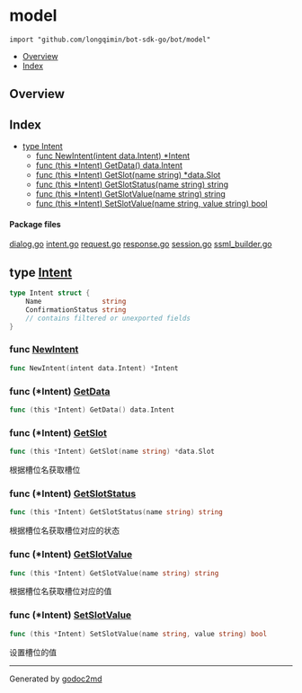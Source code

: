 

# model
`import "github.com/longqimin/bot-sdk-go/bot/model"`

* [Overview](#pkg-overview)
* [Index](#pkg-index)

## <a name="pkg-overview">Overview</a>



## <a name="pkg-index">Index</a>
* [type Intent](#Intent)
  * [func NewIntent(intent data.Intent) *Intent](#NewIntent)
  * [func (this *Intent) GetData() data.Intent](#Intent.GetData)
  * [func (this *Intent) GetSlot(name string) *data.Slot](#Intent.GetSlot)
  * [func (this *Intent) GetSlotStatus(name string) string](#Intent.GetSlotStatus)
  * [func (this *Intent) GetSlotValue(name string) string](#Intent.GetSlotValue)
  * [func (this *Intent) SetSlotValue(name string, value string) bool](#Intent.SetSlotValue)


#### <a name="pkg-files">Package files</a>
[dialog.go](/src/github.com/longqimin/bot-sdk-go/bot/model/dialog.go) [intent.go](/src/github.com/longqimin/bot-sdk-go/bot/model/intent.go) [request.go](/src/github.com/longqimin/bot-sdk-go/bot/model/request.go) [response.go](/src/github.com/longqimin/bot-sdk-go/bot/model/response.go) [session.go](/src/github.com/longqimin/bot-sdk-go/bot/model/session.go) [ssml_builder.go](/src/github.com/longqimin/bot-sdk-go/bot/model/ssml_builder.go) 






## <a name="Intent">type</a> [Intent](/src/target/intent.go?s=68:176#L7)
``` go
type Intent struct {
    Name               string
    ConfirmationStatus string
    // contains filtered or unexported fields
}
```






### <a name="NewIntent">func</a> [NewIntent](/src/target/intent.go?s=178:220#L13)
``` go
func NewIntent(intent data.Intent) *Intent
```




### <a name="Intent.GetData">func</a> (\*Intent) [GetData](/src/target/intent.go?s=1096:1137#L62)
``` go
func (this *Intent) GetData() data.Intent
```



### <a name="Intent.GetSlot">func</a> (\*Intent) [GetSlot](/src/target/intent.go?s=364:415#L23)
``` go
func (this *Intent) GetSlot(name string) *data.Slot
```
根据槽位名获取槽位




### <a name="Intent.GetSlotStatus">func</a> (\*Intent) [GetSlotStatus](/src/target/intent.go?s=722:775#L41)
``` go
func (this *Intent) GetSlotStatus(name string) string
```
根据槽位名获取槽位对应的状态




### <a name="Intent.GetSlotValue">func</a> (\*Intent) [GetSlotValue](/src/target/intent.go?s=538:590#L32)
``` go
func (this *Intent) GetSlotValue(name string) string
```
根据槽位名获取槽位对应的值




### <a name="Intent.SetSlotValue">func</a> (\*Intent) [SetSlotValue](/src/target/intent.go?s=897:961#L51)
``` go
func (this *Intent) SetSlotValue(name string, value string) bool
```
设置槽位的值








- - -
Generated by [godoc2md](http://godoc.org/github.com/davecheney/godoc2md)
